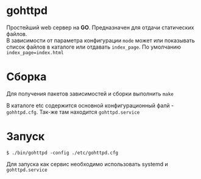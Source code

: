 # gohttpd

Простейший web сервер на **GO**. Предназначен для отдачи статических файлов.  
В зависимости от параметра конфигурации `mode` может или показывать список файлов в каталоге или отдавать `index_page`. По умолчанию `index_page=index.html` 

# Сборка

Для получения пакетов зависимостей и сборки выполнить `make`  

В каталоге etc содержится основной конфигурационный фалй - `gohhtpd.cfg`.
Так-же там находится `gohttpd.service`

# Запуск
`$ ./bin/gohttpd -config ./etc/gohttpd.cfg`

Для запуска как сервис необходимо использовать systemd и `gohttpd.service`


